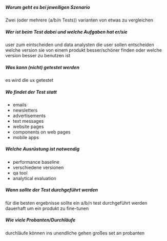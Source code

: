 ##### Worum geht es bei jeweiligen Szenario
Zwei (oder mehrere (a/b/n Tests)) varianten von etwas zu vergleichen 

##### Wer ist beim Test dabei und welche Aufgaben hat er/sie
user zum eintscheiden und data analysten
die user sollen entscheiden welche version sie von einem produkt besser/schöner finden oder welche version besser zu benutzen ist

##### Was kann (nicht) getestet werden
es wird die ux getestet

##### Wo findet der Test statt
- emails
- newsletters
- advertisements
- text messages
- website pages
- components on web pages
- mobile apps

##### Welche Ausrüstung ist notwendig
+ performance baseline
+ verschiedene versionen
+ qa tool
+ analytical evaluation

##### Wann sollte der Test durchgeführt werden
für die besten ergebnisse sollte ein a/b/n test durchgeführt werden
dauerhaft um ein produkt zu fine-tunen

##### Wie viele Probanten/Durchläufe
durchläufe können ins unendliche gehen
großes set an probanten